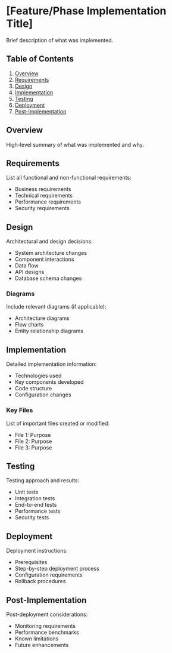 # [Feature/Phase Implementation Title]

Brief description of what was implemented.

## Table of Contents

1. [Overview](#overview)
2. [Requirements](#requirements)
3. [Design](#design)
4. [Implementation](#implementation)
5. [Testing](#testing)
6. [Deployment](#deployment)
7. [Post-Implementation](#post-implementation)

## Overview

High-level summary of what was implemented and why.

## Requirements

List all functional and non-functional requirements:
- Business requirements
- Technical requirements
- Performance requirements
- Security requirements

## Design

Architectural and design decisions:
- System architecture changes
- Component interactions
- Data flow
- API designs
- Database schema changes

### Diagrams

Include relevant diagrams (if applicable):
- Architecture diagrams
- Flow charts
- Entity relationship diagrams

## Implementation

Detailed implementation information:
- Technologies used
- Key components developed
- Code structure
- Configuration changes

### Key Files

List of important files created or modified:
- File 1: Purpose
- File 2: Purpose
- File 3: Purpose

## Testing

Testing approach and results:
- Unit tests
- Integration tests
- End-to-end tests
- Performance tests
- Security tests

## Deployment

Deployment instructions:
- Prerequisites
- Step-by-step deployment process
- Configuration requirements
- Rollback procedures

## Post-Implementation

Post-deployment considerations:
- Monitoring requirements
- Performance benchmarks
- Known limitations
- Future enhancements